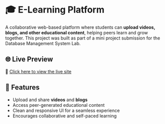 # 🎓 E-Learning Platform

A collaborative web-based platform where students can **upload videos, blogs, and other educational content**, helping peers learn and grow together. This project was built as part of a mini project submission for the Database Management System Lab.

## 🌐 Live Preview
🔗 [Click here to view the live site]( https://e-learning-platform-silk.vercel.app/)

## 📌 Features
- Upload and share **videos** and **blogs**
- Access peer-generated educational content
- Clean and responsive UI for a seamless experience
- Encourages collaborative and self-paced learning


